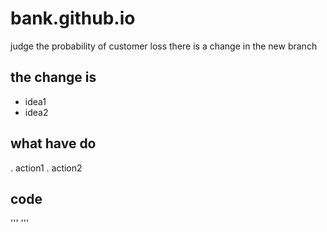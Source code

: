 # bank.github.io
judge the probability of customer loss
there is a change in the new branch
## the change is
+ idea1
+ idea2
## what have do
. action1
. action2
## code
'''
'''

